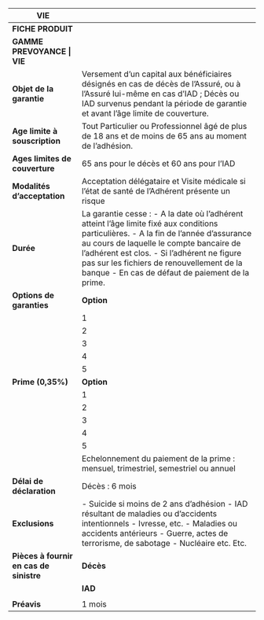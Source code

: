 | VIE                                                |                              |
|----------------------------------------------------|------------------------------|
| **FICHE PRODUIT**                                  |                              |
| **GAMME PREVOYANCE \| VIE**                        |                              |
| **Objet de la garantie**                            | Versement d’un capital aux bénéficiaires désignés en cas de décès de l’Assuré, ou à l’Assuré lui-même en cas d’IAD ; Décès ou IAD survenus pendant la période de garantie et avant l’âge limite de couverture. |
| **Age limite à souscription**                       | Tout Particulier ou Professionnel âgé de plus de 18 ans et de moins de 65 ans au moment de l’adhésion. |
| **Ages limites de couverture**                      | 65 ans pour le décès et 60 ans pour l’IAD |
| **Modalités d’acceptation**                         | Acceptation délégataire et Visite médicale si l’état de santé de l’Adhérent présente un risque |
| **Durée**                                          | La garantie cesse : - A la date où l’adhérent atteint l’âge limite fixé aux conditions particulières. - A la fin de l’année d’assurance au cours de laquelle le compte bancaire de l’adhérent est clos. - Si l’adhérent ne figure pas sur les fichiers de renouvellement de la banque - En cas de défaut de paiement de la prime. |
| **Options de garanties**                           | **Option**           | **Capital Assuré** |
|                                                    | 1                    | 100 000 DH         |
|                                                    | 2                    | 200 000 DH         |
|                                                    | 3                    | 300 000 DH         |
|                                                    | 4                    | 400 000 DH         |
|                                                    | 5                    | 500 000 DH         |
| **Prime (0,35%)**                                  | **Option**           | **Tarif annuel TTC** |
|                                                    | 1                    | 350 DH             |
|                                                    | 2                    | 700 DH             |
|                                                    | 3                    | 1050 DH            |
|                                                    | 4                    | 1 400 DH           |
|                                                    | 5                    | 1 750 DH           |
|                                                    | Echelonnement du paiement de la prime : mensuel, trimestriel, semestriel ou annuel |
| **Délai de déclaration**                           | Décès : 6 mois       | IAD : 6 mois       |
| **Exclusions**                                     | - Suicide si moins de 2 ans d’adhésion - IAD résultant de maladies ou d’accidents intentionnels - Ivresse, etc. - Maladies ou accidents antérieurs - Guerre, actes de terrorisme, de sabotage - Nucléaire etc. Etc. |
| **Pièces à fournir en cas de sinistre**            | **Décès**            | - Bulletin d’adhésion ou à défaut, le numéro d’adhésion - Original ou copie certifiée conforme de l’acte de décès de l’adhérent, précisant sa date de naissance - PV de police ou de gendarmerie en cas d’accident - Certificat médico-légal précisant la cause du décès - Certificat de vie du (des) bénéficiaire(s) - Acte d’hérédité si ayants droit - Acte de tutelle pour les enfants mineurs |
|                                                    | **IAD**              | - Bulletin d’adhésion ou à défaut, le numéro d’adhésion - Copie de la CINE de l’adhérent ou à défaut toute pièce justificative de son identité - Rapport médical d'invalidité émanant du médecin traitant de l’Assuré spécifiant le taux d’IPP, l'historique, la date de début et la nature de la maladie invalidante ou de l’accident cause de l’invalidité - Attestation de cessation d’activité pour raison d’invalidité, fournie par l’employeur - Toute autre pièce médicale justificative jugée nécessaire pour la bonne instruction du dossier |
|                                                    |                      | La preuve de l’IAD incombe à l’adhérent ou à ses ayants droit. L’état d’IAD doit être confirmé par le conseil médical de la Compagnie. |
| **Préavis**                                        | 1 mois               |                                 |